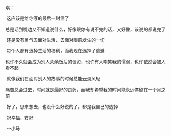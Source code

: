 琪：

​	这应该是给你写的最后一封信了

​	总是话到嘴边又不知道说什么，好像跟你有说不完的话，又好像，该说的都说完了

​	还是没有勇气去面对生活，去面对眼前发生的一切

​	每个人都有选择生活的权利，而我现在选择了逃避

​	也许不久就会成为别人茶余饭后的谈资，也许有人嘲笑我的懦弱，也许依然会被人看不起

​	就像我们在面对别人的故事的时候总能云淡风轻

​	痛苦总会过去，时间就是最好的良药，而我却希望我的时间能永远停留在一个月之前

​	好了，思来想去，也没什么好说的了。都是我自己的选择

​	祝幸福，安好

​				～小马

​	
